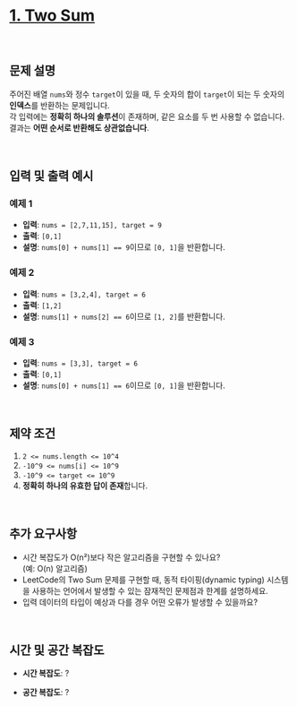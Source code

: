 #  [1. Two Sum](https://leetcode.com/problems/two-sum/description/)


<br>


## 문제 설명

주어진 배열 `nums`와 정수 `target`이 있을 때, 두 숫자의 합이 `target`이 되는 두 숫자의 **인덱스**를 반환하는 문제입니다.  
각 입력에는 **정확히 하나의 솔루션**이 존재하며, 같은 요소를 두 번 사용할 수 없습니다.  
결과는 **어떤 순서로 반환해도 상관없습니다**.

<br>


## 입력 및 출력 예시

### 예제 1
- **입력**: `nums = [2,7,11,15], target = 9`  
- **출력**: `[0,1]`  
- **설명**: `nums[0] + nums[1] == 9`이므로 `[0, 1]`을 반환합니다.

### 예제 2
- **입력**: `nums = [3,2,4], target = 6`  
- **출력**: `[1,2]`  
- **설명**: `nums[1] + nums[2] == 6`이므로 `[1, 2]`를 반환합니다.

### 예제 3
- **입력**: `nums = [3,3], target = 6`  
- **출력**: `[0,1]`  
- **설명**: `nums[0] + nums[1] == 6`이므로 `[0, 1]`을 반환합니다.


<br>


## 제약 조건

1. `2 <= nums.length <= 10^4`  
2. `-10^9 <= nums[i] <= 10^9`  
3. `-10^9 <= target <= 10^9`  
4. **정확히 하나의 유효한 답이 존재**합니다.

<br>


## 추가 요구사항

- 시간 복잡도가 O(n²)보다 작은 알고리즘을 구현할 수 있나요?  
  (예: O(n) 알고리즘)
- LeetCode의 Two Sum 문제를 구현할 때, 동적 타이핑(dynamic typing) 시스템을 사용하는 언어에서 발생할 수 있는 잠재적인 문제점과 한계를 설명하세요.
- 입력 데이터의 타입이 예상과 다를 경우 어떤 오류가 발생할 수 있을까요?


<br>

## 시간 및 공간 복잡도

- **시간 복잡도**: ?
  
- **공간 복잡도**: ?

